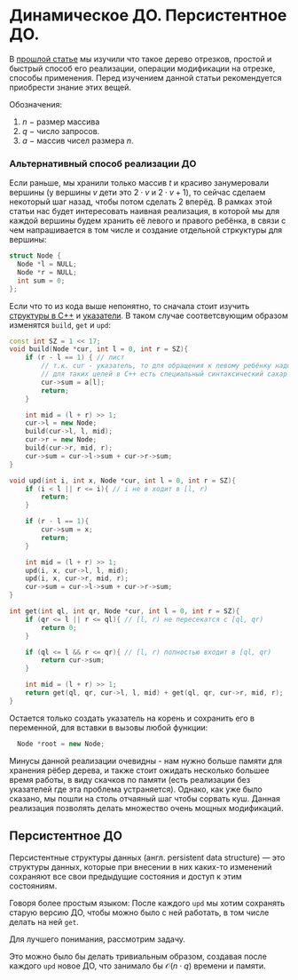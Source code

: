# Динамическое ДО. Персистентное ДО.

В [прошлой статье](https://github.com/kolychestiy/olymp/tree/main/segment_tree "базовое дерево отрезков") мы изучили что такое дерево отрезков, простой и быстрый способ его реализации, операции модификации на отрезке, способы применения. Перед изучением данной статьи рекомендуется приобрести знание этих вещей. 

Обозначения: 
1. $n$ $-$ размер массива
2. $q$ $-$ число запросов.
3. $a$ $-$ массив чисел размера $n$.

### Альтернативный способ реализации ДО

Если раньше, мы хранили только массив $t$ и красиво занумеровали вершины (у вершины $v$ дети это $2 \cdot v$ и $2 \cdot v + 1$), то сейчас сделаем некоторый шаг назад, чтобы потом сделать 2 вперёд. В рамках этой статьи нас будет интересовать наивная реализация, в которой мы для каждой вершины будем хранить её левого и правого ребёнка, в связи с чем напрашивается в том числе и создание отдельной стркуктуры для вершины:

```cpp
struct Node {
  Node *l = NULL;
  Node *r = NULL;
  int sum = 0;
};
```

Если что то из кода выше непонятно, то сначала стоит изучить [структуры в C++](https://metanit.com/cpp/tutorial/5.8.php) и [указатели](https://metanit.com/cpp/tutorial/4.1.php). В таком случае соответсвующим образом изменятся `build`, `get` и `upd`:

```cpp
const int SZ = 1 << 17;
void build(Node *cur, int l = 0, int r = SZ){ 
    if (r - l == 1) { // лист
        // т.к. cur - указатель, то для обращения к левому ребёнку надо писать (*cur).sum
        // для таких целей в C++ есть специальный синтаксический сахар - cur->sum
        cur->sum = a[l];
        return;
    }

    int mid = (l + r) >> 1;
    cur->l = new Node; 
    build(cur->l, l, mid);
    cur->r = new Node;
    build(cur->r, mid, r);
    cur->sum = cur->l->sum + cur->r->sum;
}
```

```cpp
void upd(int i, int x, Node *cur, int l = 0, int r = SZ){
    if (i < l || r <= i){ // i не в ходит в [l, r)
        return;
    }

    if (r - l == 1){
        cur->sum = x;
        return;
    }

    int mid = (l + r) >> 1;
    upd(i, x, cur->l, l, mid);
    upd(i, x, cur->r, mid, r);
    cur->sum = cur->l->sum + cur->r->sum;
}
```

```cpp
int get(int ql, int qr, Node *cur, int l = 0, int r = SZ){
    if (qr <= l || r <= ql){ // [l, r) не пересекатся с [ql, qr)
        return 0;
    }

    if (ql <= l && r <= qr){ // [l, r) полностью входит в [ql, qr)
        return cur->sum;
    }

    int mid = (l + r) >> 1;
    return get(ql, qr, cur->l, l, mid) + get(ql, qr, cur->r, mid, r);
}
```

Остается только создать указатель на корень и сохранить его в переменной, для вставки в вызовы любой функции:

```cpp
  Node *root = new Node;
```

Минусы данной реализации очевидны - нам нужно больше памяти для хранения рёбер дерева, и также стоит ожидать несколько большее время работы, в виду скачков по памяти (есть реализации без указателей где эта проблема устраняется). Однако, как уже было сказано, мы пошли на столь отчаяный шаг чтобы сорвать куш. Данная реализация позволять делать множество очень мощных модификаций.

## Персистентное ДО

Персистентные структуры данных (англ. persistent data structure) — это структуры данных, которые при внесении в них каких-то изменений сохраняют все свои предыдущие состояния и доступ к этим состояниям.

Говоря более простым языком: После каждого `upd` мы хотим сохранять старую версию ДО, чтобы можно было с ней работать, в том числе делать на ней `get`. 

Для лучшего понимания, рассмотрим задачу.

Это можно было бы делать тривиальным образом, создавая после каждого `upd` новое ДО, что занимало бы $\mathcal{O}(n \cdot q)$ времени и памяти.
